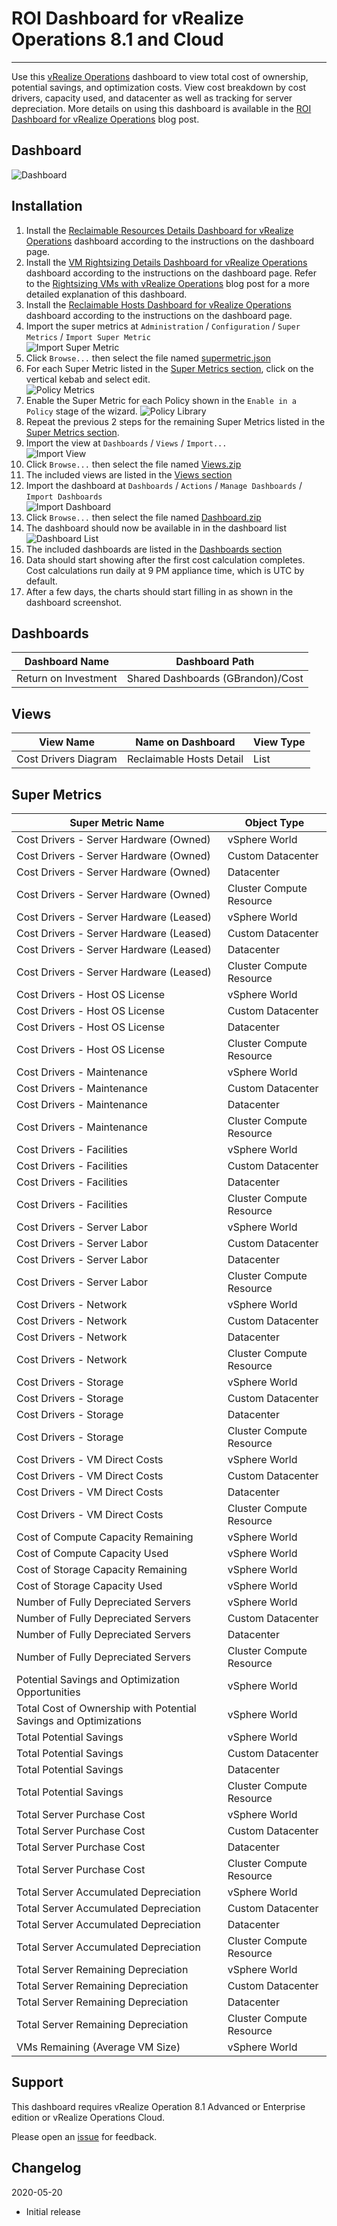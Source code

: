 
# ROI Dashboard for vRealize Operations 8.1 and Cloud
---------

Use this [vRealize Operations](https://www.vmware.com/products/vrealize-operations.html) dashboard to view total cost of ownership, potential savings, and optimization costs.  View cost breakdown by cost drivers, capacity used, and datacenter as well as tracking for server depreciation.  More details on using this dashboard is available in the [ROI Dashboard for vRealize Operations](https://blogs.vmware.com/management/2020/05/roi-dashboard-for-vrealize-operations-8-1.html) blog post.

## Dashboard
![Dashboard](https://raw.githubusercontent.com/notoriousbdg/vrops-dashboard-roi/master/images/Dashboard.png)

## Installation
1. Install the [Reclaimable Resources Details Dashboard for vRealize Operations](https://vrealize.vmware.com/sample-exchange/vrealize-operations-sample-exchange/7039) dashboard according to the instructions on the dashboard page.
2. Install the [VM Rightsizing Details Dashboard for vRealize Operations](https://vrealize.vmware.com/sample-exchange/vrealize-operations-sample-exchange/6791) dashboard according to the instructions on the dashboard page.  Refer to the [Rightsizing VMs with vRealize Operations](https://blogs.vmware.com/management/2020/01/rightsizing-vms-with-vrealize-operations.html) blog post for a more detailed explanation of this dashboard.
3. Install the [Reclaimable Hosts Dashboard for vRealize Operations](https://vrealize.vmware.com/sample-exchange/vrealize-operations-sample-exchange/4981) dashboard according to the instructions on the dashboard page.
4. Import the super metrics at `Administration` / `Configuration` / `Super Metrics` / `Import Super Metric`  
![Import Super Metric](https://raw.githubusercontent.com/notoriousbdg/vrops-dashboard-roi/master/images/Supermetric_Import.png)
5. Click `Browse...` then select the file named [supermetric.json](https://raw.githubusercontent.com/notoriousbdg/vrops-dashboard-roi/master/supermetric.json)
6. For each Super Metric listed in the [Super Metrics section](#Super-Metrics), click on the vertical kebab and select edit.  
![Policy Metrics](https://raw.githubusercontent.com/notoriousbdg/vrops-dashboard-roi/master/images/Supermetric_Edit.png)
7. Enable the Super Metric for each Policy shown in the `Enable in a Policy` stage of the wizard.
![Policy Library](https://raw.githubusercontent.com/notoriousbdg/vrops-dashboard-roi/master/images/Supermetric_Policy.png)
8. Repeat the previous 2 steps for the remaining Super Metrics listed in the [Super Metrics section](#Super-Metrics).
9. Import the view at `Dashboards` / `Views` / `Import...`  
![Import View](https://raw.githubusercontent.com/notoriousbdg/vrops-dashboard-roi/master/images/View_Import.png)
10. Click `Browse...` then select the file named [Views.zip](https://github.com/notoriousbdg/vrops-dashboard-roi/raw/master/Views.zip)
11. The included views are listed in the [Views section](#Views)
12. Import the dashboard at `Dashboards` / `Actions` / `Manage Dashboards` / `Import Dashboards`  
![Import Dashboard](https://raw.githubusercontent.com/notoriousbdg/vrops-dashboard-roi/master/images/Dashboard_Import.png)
13. Click `Browse...` then select the file named [Dashboard.zip](https://github.com/notoriousbdg/vrops-dashboard-roi/raw/master/Dashboard.zip)
14. The dashboard should now be available in in the dashboard list  
![Dashboard List](https://raw.githubusercontent.com/notoriousbdg/vrops-dashboard-roi/master/images/Dashboard_List.png)
15. The included dashboards are listed in the [Dashboards section](#Dashboards)
16. Data should start showing after the first cost calculation completes.  Cost calculations run daily at 9 PM appliance time, which is UTC by default.
17. After a few days, the charts should start filling in as shown in the dashboard screenshot.

## Dashboards
| Dashboard Name | Dashboard Path |
|--|--|
| Return on Investment | Shared Dashboards (GBrandon)/Cost |

## Views
| View Name | Name on Dashboard | View Type |
|--|--|--|
| Cost Drivers Diagram | Reclaimable Hosts Detail | List |

## Super Metrics
| Super Metric Name | Object Type |
|--|--|
| Cost Drivers - Server Hardware (Owned) | vSphere World |
| Cost Drivers - Server Hardware (Owned) | Custom Datacenter |
| Cost Drivers - Server Hardware (Owned) | Datacenter |
| Cost Drivers - Server Hardware (Owned) | Cluster Compute Resource |
| Cost Drivers - Server Hardware (Leased) | vSphere World |
| Cost Drivers - Server Hardware (Leased) | Custom Datacenter |
| Cost Drivers - Server Hardware (Leased) | Datacenter |
| Cost Drivers - Server Hardware (Leased) | Cluster Compute Resource |
| Cost Drivers - Host OS License | vSphere World |
| Cost Drivers - Host OS License | Custom Datacenter |
| Cost Drivers - Host OS License | Datacenter |
| Cost Drivers - Host OS License | Cluster Compute Resource |
| Cost Drivers - Maintenance | vSphere World |
| Cost Drivers - Maintenance | Custom Datacenter |
| Cost Drivers - Maintenance | Datacenter |
| Cost Drivers - Maintenance | Cluster Compute Resource |
| Cost Drivers - Facilities | vSphere World |
| Cost Drivers - Facilities | Custom Datacenter |
| Cost Drivers - Facilities | Datacenter |
| Cost Drivers - Facilities | Cluster Compute Resource |
| Cost Drivers - Server Labor | vSphere World |
| Cost Drivers - Server Labor | Custom Datacenter |
| Cost Drivers - Server Labor | Datacenter |
| Cost Drivers - Server Labor | Cluster Compute Resource |
| Cost Drivers - Network | vSphere World |
| Cost Drivers - Network | Custom Datacenter |
| Cost Drivers - Network | Datacenter |
| Cost Drivers - Network | Cluster Compute Resource |
| Cost Drivers - Storage | vSphere World |
| Cost Drivers - Storage | Custom Datacenter |
| Cost Drivers - Storage | Datacenter |
| Cost Drivers - Storage | Cluster Compute Resource |
| Cost Drivers - VM Direct Costs | vSphere World |
| Cost Drivers - VM Direct Costs | Custom Datacenter |
| Cost Drivers - VM Direct Costs | Datacenter |
| Cost Drivers - VM Direct Costs | Cluster Compute Resource |
| Cost of Compute Capacity Remaining | vSphere World |
| Cost of Compute Capacity Used | vSphere World |
| Cost of Storage Capacity Remaining | vSphere World |
| Cost of Storage Capacity Used | vSphere World |
| Number of Fully Depreciated Servers | vSphere World |
| Number of Fully Depreciated Servers | Custom Datacenter |
| Number of Fully Depreciated Servers | Datacenter |
| Number of Fully Depreciated Servers | Cluster Compute Resource |
| Potential Savings and Optimization Opportunities | vSphere World |
| Total Cost of Ownership with Potential Savings and Optimizations | vSphere World |
| Total Potential Savings | vSphere World |
| Total Potential Savings | Custom Datacenter |
| Total Potential Savings | Datacenter |
| Total Potential Savings | Cluster Compute Resource |
| Total Server Purchase Cost | vSphere World |
| Total Server Purchase Cost | Custom Datacenter |
| Total Server Purchase Cost | Datacenter |
| Total Server Purchase Cost | Cluster Compute Resource |
| Total Server Accumulated Depreciation | vSphere World |
| Total Server Accumulated Depreciation | Custom Datacenter |
| Total Server Accumulated Depreciation | Datacenter |
| Total Server Accumulated Depreciation | Cluster Compute Resource |
| Total Server Remaining Depreciation | vSphere World |
| Total Server Remaining Depreciation | Custom Datacenter |
| Total Server Remaining Depreciation | Datacenter |
| Total Server Remaining Depreciation | Cluster Compute Resource |
| VMs Remaining (Average VM Size) | vSphere World |

## Support

This dashboard requires vRealize Operation 8.1 Advanced or Enterprise edition or vRealize Operations Cloud.

Please open an [issue](https://github.com/notoriousbdg/vrops-dashboard-roi/issues) for feedback.

## Changelog
2020-05-20
* Initial release
